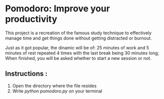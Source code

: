 # Pomodoro: Improve your productivity

This project is a recreation of the famous study technique to effectively manage time and get things done without getting distracted or burnout. 

Just as it got popular, the dinamic will be of: 25 minutes of work and 5 minutes of rest repeated 4 times with the last break being 30 minutes long; When finished, you will be asked whether to start a new session or not. 

## Instructions :

1. Open the directory where the file resides
2. Write *python pomodoro.py* on your terminal